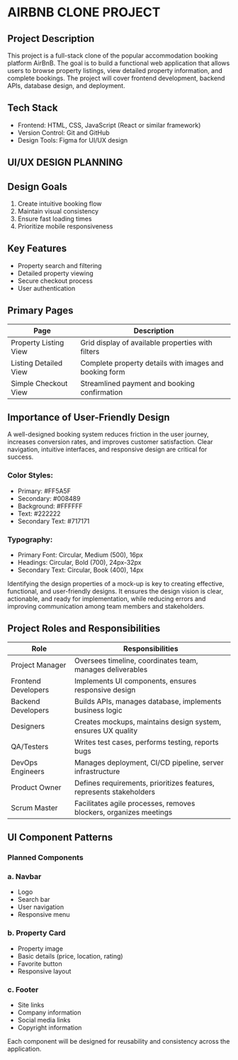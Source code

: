 # AIRBNB CLONE PROJECT

## Project Description
This project is a full-stack clone of the popular accommodation booking platform AirBnB. The goal is to build a functional web application that allows users to browse property listings, view detailed property information, and complete bookings. The project will cover frontend development, backend APIs, database design, and deployment.

## Tech Stack
- Frontend: HTML, CSS, JavaScript (React or similar framework)
- Version Control: Git and GitHub
- Design Tools: Figma for UI/UX design

## UI/UX DESIGN PLANNING

## Design Goals
  1. Create intuitive booking flow
  2. Maintain visual consistency
  3. Ensure fast loading times
  4. Prioritize mobile responsiveness

## Key Features

* Property search and filtering
* Detailed property viewing
* Secure checkout process
* User authentication
  
## Primary Pages

| Page  | Description |
| ------------- | ------------- |
| Property Listing View | Grid display of available properties with filters |
| Listing Detailed View | Complete property details with images and booking form  |
| Simple Checkout View  | Streamlined payment and booking confirmation  |

## Importance of User-Friendly Design
A well-designed booking system reduces friction in the user journey, increases conversion rates, and improves customer satisfaction. Clear navigation, intuitive interfaces, and responsive design are critical for success.

### Color Styles:

* Primary: #FF5A5F
* Secondary: #008489
* Background: #FFFFFF
* Text: #222222
* Secondary Text: #717171

### Typography:

* Primary Font: Circular, Medium (500), 16px
* Headings: Circular, Bold (700), 24px-32px
* Secondary Text: Circular, Book (400), 14px

Identifying the design properties of a mock-up is key to creating effective, functional, and user-friendly designs. It ensures the design vision is clear, actionable, and ready for implementation, while reducing errors and improving communication among team members and stakeholders.

## Project Roles and Responsibilities

| Role  | Responsibilities |
| ------------- | ------------- |
| Project Manager  | Oversees timeline, coordinates team, manages deliverables  |
| Frontend Developers  | Implements UI components, ensures responsive design  |
| Backend Developers  | Builds APIs, manages database, implements business logic  |
| Designers | Creates mockups, maintains design system, ensures UX quality  |
| QA/Testers  | Writes test cases, performs testing, reports bugs  |
| DevOps Engineers  | Manages deployment, CI/CD pipeline, server infrastructure  |
| Product Owner  | Defines requirements, prioritizes features, represents stakeholders  |
| Scrum Master  | Facilitates agile processes, removes blockers, organizes meetings  |
		
## UI Component Patterns
### Planned Components

### a. Navbar

* Logo
* Search bar
* User navigation
* Responsive menu

### b. Property Card
* Property image
* Basic details (price, location, rating)
* Favorite button
* Responsive layout

### c. Footer
* Site links
* Company information
* Social media links
* Copyright information

Each component will be designed for reusability and consistency across the application.
